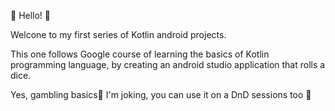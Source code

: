 👋 Hello! 👋

Welcone to my first series of Kotlin android projects.

This one follows Google course of learning the basics of Kotlin programming language,
by creating an android studio application that rolls a dice. 

Yes, gambling basics🤑
I'm joking, you can use it on a DnD sessions too 🧙
